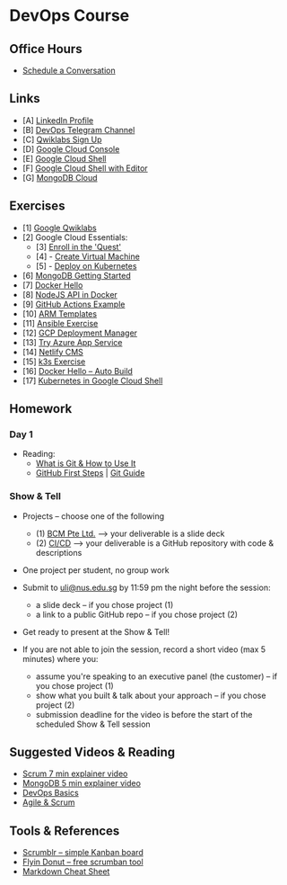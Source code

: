 # DevOps Course

## Office Hours

* [Schedule a Conversation](https://calendly.com/uli-nus/devops-office-hours)

## Links

* [A] [LinkedIn Profile](https://www.linkedin.com/in/uhitzel/)
* [B] [DevOps Telegram Channel](https://t.me/devopsupdates)
* [C] [Qwiklabs Sign Up](https://bit.ly/free-qwiklabs2020)
* [D] [Google Cloud Console](https://console.cloud.google.com/)
* [E] [Google Cloud Shell](https://console.cloud.google.com/home/dashboard?cloudshell=true)
* [F] [Google Cloud Shell with Editor](https://ssh.cloud.google.com/cloudshell/editor?hl=en_GB&fromcloudshell=true)
* [G] [MongoDB Cloud](https://www.mongodb.com/cloud/atlas/lp/try2)


## Exercises

* [1] [Google Qwiklabs](https://www.qwiklabs.com/)
* [2] Google Cloud Essentials:
    * [3] [Enroll in the 'Quest'](https://google.qwiklabs.com/quests/23)
    * [4] - [Create Virtual Machine](https://google.qwiklabs.com/focuses/3563?parent=catalog)
    * [5] - [Deploy on Kubernetes](https://google.qwiklabs.com/focuses/878?parent=catalog)
* [6] [MongoDB Getting Started](https://github.com/u1i/mongodb-getting-started)
* [7] [Docker Hello](https://github.com/u1i/docker-hello)
* [8] [NodeJS API in Docker](https://github.com/u1i/nodejs-api)
* [9] [GitHub Actions Example](https://github.com/u1i/ghactions-test)
* [10] [ARM Templates](https://github.com/u1i/azure-arm
)
* [11] [Ansible Exercise](https://github.com/u1i/ansible-exercise)
* [12] [GCP Deployment Manager](https://google.qwiklabs.com/focuses/863?parent=catalog)
* [13] [Try Azure App Service](https://azure.microsoft.com/en-us/try/app-service/)
* [14] [Netlify CMS](https://github.com/u1i/gatsby-starter-netlify-cms)
* [15] [k3s Exercise](https://github.com/u1i/k3s-quickstart)
* [16] [Docker Hello – Auto Build](https://github.com/u1i/docker-hello-autobuild)
* [17] [Kubernetes in Google Cloud Shell](https://shell.cloud.google.com/?walkthrough_tutorial_url=https%3A%2F%2Fwalkthroughs.googleusercontent.com%2Fcontent%2Fgke_cloud_code_create_app%2Fgke_cloud_code_create_app.md&show=ide&environment_deployment=ide)

## Homework

### Day 1

* Reading:
    * [What is Git & How to Use It](https://www.freecodecamp.org/news/what-is-git-and-how-to-use-it-c341b049ae61/)
    * [GitHub First Steps](https://guides.github.com/activities/hello-world/) | [Git Guide](https://rogerdudler.github.io/git-guide/)


### Show & Tell

* Projects – choose one of the following
    * (1) [BCM Pte Ltd.](./projects/bcm.md) --> your deliverable is a slide deck
    * (2) [CI/CD](./projects/tech.md ) --> your deliverable is a GitHub repository with code & descriptions

* One project per student, no group work

* Submit to uli@nus.edu.sg by 11:59 pm the night before the session:
	* a slide deck – if you chose project (1)
	* a link to a public GitHub repo – if you chose project (2)
* Get ready to present at the Show & Tell!
* If you are not able to join the session, record a short video (max 5 minutes) where you:
	* assume you're speaking to an executive panel (the customer) – if you chose project (1)
	* show what you built & talk about your approach – if you chose project (2)
	* submission deadline for the video is before the start of the scheduled Show & Tell session

## Suggested Videos & Reading

* [Scrum 7 min explainer video](https://www.youtube.com/watch?v=9TycLR0TqFA)
* [MongoDB 5 min explainer video](https://www.youtube.com/watch?v=EE8ZTQxa0AM)
* [DevOps Basics](https://www.ddls.com.au/wp-content/uploads/2018/05/devops-the-basics-v1-r1.0.pdf)
* [Agile & Scrum](https://www.cprime.com/resources/what-is-agile-what-is-scrum/)

## Tools & References

* [Scrumblr – simple Kanban board](http://scrumblr.ca/)
* [Flyin Donut – free scrumban tool](https://www.flyingdonut.io/)
* [Markdown Cheat Sheet](https://github.com/adam-p/markdown-here/wiki/Markdown-Cheatsheet)

